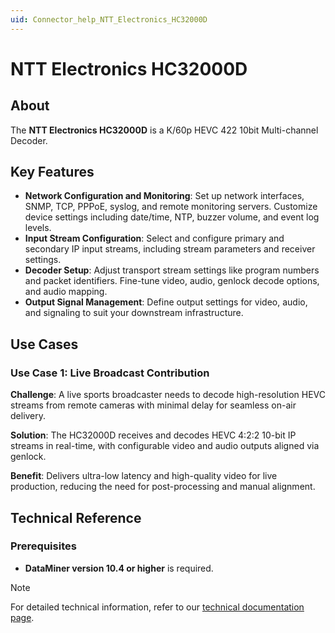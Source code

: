 ```yaml
---
uid: Connector_help_NTT_Electronics_HC32000D
---
```


# NTT Electronics HC32000D

## About

The **NTT Electronics HC32000D** is a K/60p HEVC 422 10bit Multi-channel Decoder.

## Key Features

- **Network Configuration and Monitoring**: Set up network interfaces, SNMP, TCP, PPPoE, syslog, and remote monitoring servers. Customize device settings including date/time, NTP, buzzer volume, and event log levels.
- **Input Stream Configuration**: Select and configure primary and secondary IP input streams, including stream parameters and receiver settings.
- **Decoder Setup**: Adjust transport stream settings like program numbers and packet identifiers. Fine-tune video, audio, genlock decode options, and audio mapping.
- **Output Signal Management**: Define output settings for video, audio, and signaling to suit your downstream infrastructure.

## Use Cases

### Use Case 1: Live Broadcast Contribution

**Challenge**: A live sports broadcaster needs to decode high-resolution HEVC streams from remote cameras with minimal delay for seamless on-air delivery.

**Solution**: The HC32000D receives and decodes HEVC 4:2:2 10-bit IP streams in real-time, with configurable video and audio outputs aligned via genlock.

**Benefit**: Delivers ultra-low latency and high-quality video for live production, reducing the need for post-processing and manual alignment.

## Technical Reference

### Prerequisites

- **DataMiner version 10.4 or higher** is required.
  
> [!NOTE]
> For detailed technical information, refer to our [technical documentation page](xref:Connector_help_NTT_Electronics_HC32000D_Technical).
